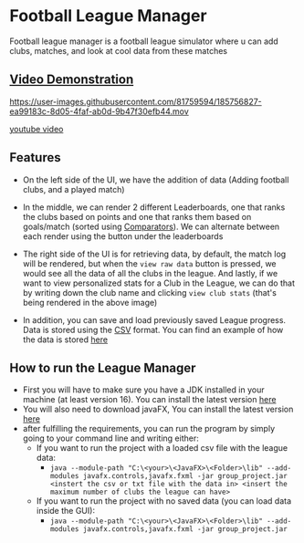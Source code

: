 # Football League Manager
Football league manager is a football league simulator where u can add clubs, matches, and look at cool data from these matches

## [Video Demonstration](https://www.youtube.com/watch?v=VJlGCv_ZLFA)


https://user-images.githubusercontent.com/81759594/185756827-ea99183c-8d05-4faf-ab0d-9b47f30efb44.mov


[youtube video](https://www.youtube.com/watch?v=VJlGCv_ZLFA)

## Features

- On the left side of the UI, we have the addition of data (Adding football clubs, and a played match)

- In the middle, we can render 2 different Leaderboards, one that ranks the clubs based on points and one that ranks them based on goals/match (sorted using [Comparators](https://github.com/psycho-baller/Football-League-Manager/tree/master/src/main/java/Comparators)). We can alternate between each render using the button under the leaderboards

- The right side of the UI is for retrieving data, by default, the match log will be rendered, but when the `view raw data` button is pressed, we would see all the data of all the clubs in the league. And lastly, if we want to view personalized stats for a Club in the League, we can do that by writing down the club name and clicking `view club stats` (that's being rendered in the above image)

- In addition, you can save and load previously saved League progress. Data is stored using the [CSV](https://en.wikipedia.org/wiki/Comma-separated_values) format. You can find an example of how the data is stored [here](https://github.com/psycho-baller/Football-League-Manager/blob/master/src/main/resources/data.csv)

## How to run the League Manager
- First you will have to make sure you have a JDK installed in your machine (at least version 16). You can install the latest version [here](https://www.java.com/en/download/)
- You will also need to download javaFX, You can install the latest version [here](https://gluonhq.com/products/javafx/)
- after fulfilling the requirements, you can run the program by simply going to your command line and writing either:
    - If you want to run the project with a loaded csv file with the league data: 
        - `java --module-path "C:\<your>\<JavaFX>\<Folder>\lib" --add-modules javafx.controls,javafx.fxml -jar group_project.jar <instert the csv or txt file with the data in> <insert the maximum number of clubs the league can have>`
    - If you want to run the project with no saved data (you can load data inside the GUI):
        - `java --module-path "C:\<your>\<JavaFX>\<Folder>\lib" --add-modules javafx.controls,javafx.fxml -jar group_project.jar`
